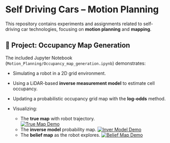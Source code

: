 # Self Driving Cars – Motion Planning

This repository contains experiments and assignments related to self-driving car technologies, focusing on **motion planning** and **mapping**.

## 📄 Project: Occupancy Map Generation

The included Jupyter Notebook (`Motion_Planning/Occupancy_map_generation.ipynb`) demonstrates:

- Simulating a robot in a 2D grid environment.

- Using a LiDAR-based **inverse measurement model** to estimate cell occupancy.
- Updating a probabilistic occupancy grid map with the **log-odds** method.
- Visualizing:
  - The **true map** with robot trajectory.  
    [![True Map Demo]()](assets/videos/true_map.mp4)
  - The **inverse model** probability map.
    [![Inver Model Demo]()](assets/videos/inverse_probability_model.mp4)
  - The **belief map** as the robot explores.
    [![Belief Map Demo]()](assets/videos/belief_map.mp4)